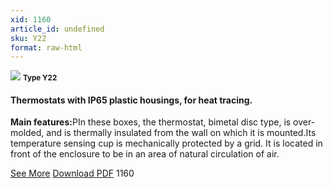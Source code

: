 ```yaml
---
xid: 1160
article_id: undefined
sku: Y22
format: raw-html
---
```

 <img src="./1160/Y22.jpg" class="card-imgs mb-2">
 <small class="text-grey mb-2"><b>Type Y22</b> </small>
 <h4>Thermostats with IP65 plastic housings, for heat tracing.
 </h4>
 <p><b>Main features:</b>PIn these boxes, the thermostat, bimetal disc type, is over-molded, and is thermally insulated from the wall on which it is mounted.Its temperature sensing cup is mechanically protected by a grid. It is located in front of the enclosure to be in an area of natural circulation of air.</p>
 <div class="btns">
 <a href="../en/thermostats-with-IP65-plastic-y22.html" class="btn-red">See More</a>
 <a href="../en/pdf/2-106Thermostats with IP65 plastic housings for heat tracing20140618.pdf " target="_blank" class="btn-red">Download PDF</a>
 <!-- <a href="http://www.ultimheat.com/cat2.html" class="access-link" target="_blank"> Access full catalogue <i class="fa fa-external-link" aria-hidden="true"></i> </a> -->
 <span class="number-btn">1160</span>
 </div>
 